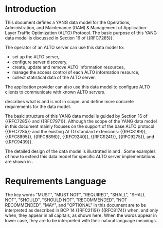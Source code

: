 # Introduction

This document defines a YANG data model for the Operations, Administration, and
Maintenance (OAM) & Management of Application-Layer Traffic Optimization (ALTO)
Protocol. The basic purpose of this YANG data model is discussed in Section 16
of {{RFC7285}}.

The operator of an ALTO server can use this data model to:

* set up the ALTO server,
* configure server discovery,
* create, update and remove ALTO information resources,
* manage the access control of each ALTO information resource,
* collect statistical data of the ALTO server.

The application provider can also use this data model to configure ALTO clients
to communicate with known ALTO servers.

[](#scope) describes what is and is not in scope.
[](#requirements) and [](#extra-req) define more concrete requirements for the
data model.

The basic structure of this YANG data model is guided by Section 16 of
{{RFC7285}} and {{RFC7971}}. Although the scope of the YANG data model in this
document mainly focuses on the support of the base ALTO protocol {{RFC7285}} and
the existing ALTO standard extensions: {{RFC8189}}, {{RFC8895}},
{{RFC8896}}, {{RFC9240}}, {{RFC9241}}, {{RFC9275}}, and
{{RFC9439}}.

The detailed design of the data model is illustrated in [](#alto-model) and
[](#alto-stats-model). Some examples of how to extend this data model for
specific ALTO server implementations are shown in [](#alto-ext-model).

# Requirements Language

The key words "MUST", "MUST NOT", "REQUIRED", "SHALL", "SHALL NOT", "SHOULD",
"SHOULD NOT", "RECOMMENDED", "NOT RECOMMENDED", "MAY", and "OPTIONAL" in this
document are to be interpreted as described in BCP 14 {{RFC2119}} {{RFC8174}}
when, and only when, they appear in all capitals, as shown here. When the words
appear in lower case, they are to be interpreted with their natural language
meanings.

<!-- End of sections -->
